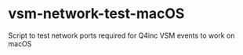 # vsm-network-test-macOS
Script to test network ports required for Q4inc VSM events to work on macOS
